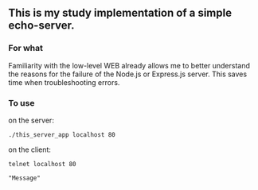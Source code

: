 This is my study implementation of a simple echo-server.
-----------
### For what
Familiarity with the low-level WEB already allows me to better understand the reasons for the failure of the Node.js or Express.js server. This saves time when troubleshooting errors.

### To use
on the server:
```
./this_server_app localhost 80
```

on the client:
```
telnet localhost 80
```
```
"Message"
```
